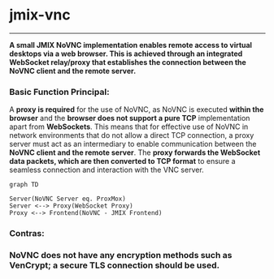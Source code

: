 # jmix-vnc
___

**A small JMIX NoVNC implementation enables remote access to virtual desktops via a web browser. This is achieved through an integrated WebSocket relay/proxy that establishes the connection between the NoVNC client and the remote server.**

### Basic Function Principal:

A **proxy is required** for the use of NoVNC, as NoVNC is executed **within the browser** and the **browser does not support a pure TCP** implementation apart from **WebSockets**. This means that for effective use of NoVNC in network environments that do not allow a direct TCP connection, a proxy server must act as an intermediary to enable communication between the **NoVNC client and the remote server**. The **proxy forwards the WebSocket data packets, which are then converted to TCP format** to ensure a seamless connection and interaction with the VNC server.
 
```mermaid
graph TD

Server(NoVNC Server eq. ProxMox)
Server <--> Proxy(WebSocket Proxy)
Proxy <--> Frontend(NoVNC - JMIX Frontend)
```

### Contras:
### **NoVNC does not have any encryption methods such as VenCrypt; a secure TLS connection should be used.**